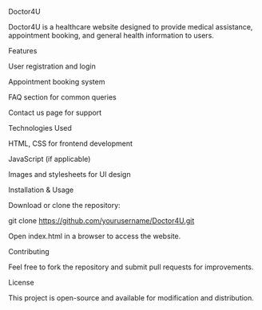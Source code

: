 Doctor4U

Doctor4U is a healthcare website designed to provide medical assistance, appointment booking, and general health information to users.

Features

User registration and login

Appointment booking system

FAQ section for common queries

Contact us page for support

Technologies Used

HTML, CSS for frontend development

JavaScript (if applicable)

Images and stylesheets for UI design

Installation & Usage

Download or clone the repository:

git clone https://github.com/yourusername/Doctor4U.git

Open index.html in a browser to access the website.

Contributing

Feel free to fork the repository and submit pull requests for improvements.

License

This project is open-source and available for modification and distribution.
